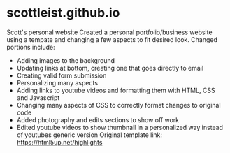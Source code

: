 # scottleist.github.io
Scott's personal website
Created a personal portfolio/business website using a tempate and changing a few aspects
to fit desired look.
Changed portions include:
- Adding images to the background
- Updating links at bottom, creating one that goes directly to email
- Creating valid form submission
- Personalizing many aspects
- Adding links to youtube videos and formatting them with HTML, CSS and Javascript
- Changing many aspects of CSS to correctly format changes to original code
- Added photography and edits sections to show off work
- Edited youtube videos to show thumbnail in a personalized way instead of youtubes generic version
Original template link: https://html5up.net/highlights
